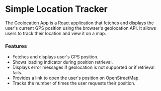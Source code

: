 # Simple Location Tracker

The Geolocation App is a React application that fetches and displays the user's current GPS position using the browser's geolocation API. It allows users to track their location and view it on a map.

### Features

- Fetches and displays user's GPS position.
- Shows loading indicator during position retrieval.
- Displays error messages if geolocation is not supported or if retrieval fails.
- Provides a link to open the user's position on OpenStreetMap.
- Tracks the number of times the user requests their position.
